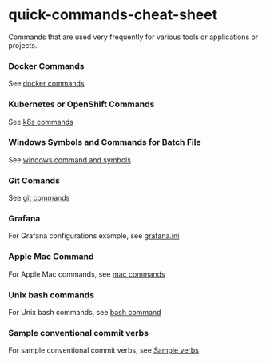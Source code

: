 # quick-commands-cheat-sheet

Commands that are used very frequently for various tools or applications or projects.

### Docker Commands
See [docker commands](./docker-commands)

### Kubernetes or OpenShift Commands
See [k8s commands](./kubernetes)

### Windows Symbols and Commands for Batch File 
See [windows command and symbols](./windows-batch-file)

### Git Comands
See [git commands](./git)

### Grafana
For Grafana configurations example, see [grafana.ini](./grafana-ini)

### Apple Mac Command
For Apple Mac commands, see [mac commands](./mac-commands.md)

### Unix bash commands
For Unix bash commands, see [bash command](./bash_command.md)

### Sample conventional commit verbs
For sample conventional commit verbs, see [Sample verbs](./conventional-commit-verbs.md)
